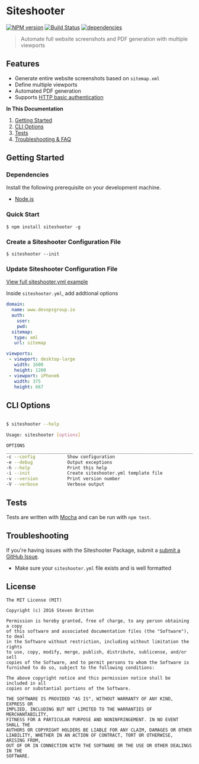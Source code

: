 # Siteshooter 
[![NPM version](https://img.shields.io/npm/v/siteshooter.svg)](https://www.npmjs.com/package/siteshooter) [![Build Status](https://img.shields.io/travis/stevebritton/siteshooter.svg?branch=master)](https://travis-ci.org/stevebritton/siteshooter)
[![dependencies](https://david-dm.org/stevebritton/siteshooter.svg)](https://david-dm.org/stevebritton/siteshooter#info=dependencies&view=tables)

> Automate full website screenshots and PDF generation with multiple viewports

## Features

* Generate entire website screenshots based on `sitemap.xml`
* Define multiple viewports
* Automated PDF generation
* Supports [HTTP basic authentication](https://en.wikipedia.org/wiki/Basic_access_authentication)


**In This Documentation**

1. [Getting Started](#getting-started)
2. [CLI Options](#cli-options)
3. [Tests](#tests)
4. [Troubleshooting & FAQ](#troubleshooting-and-faq)

## Getting Started

### Dependencies

Install the following prerequisite on your development machine.

* [Node.js](http://nodejs.org)


### Quick Start

```
$ npm install siteshooter -g
```

### Create a Siteshooter Configuration File
```
$ siteshooter --init
```

### Update Siteshooter Configuration File

[View full siteshooter.yml example](https://github.com/stevebritton/siteshooter/tree/master/siteshooter.yml)

Inside `siteshooter.yml`, add addtional options

```yml
domain:
  name: www.devopsgroup.io
  auth:
    user:
    pwd:
  sitemap:
   type: xml
   url: sitemap

viewports:
 - viewport: desktop-large
   width: 1600
   height: 1200
 - viewport: iPhone6
   width: 375
   height: 667

```

## CLI Options

```bash

$ siteshooter --help

Usage: siteshooter [options]

OPTIONS
_______________________________________________________________________________________
-c --config            Show configuration
-e --debug             Output exceptions
-h --help              Print this help
-i --init              Create siteshooter.yml template file
-v --version           Print version number
-V --verbose           Verbose output

```


## Tests

Tests are written with [Mocha](http://visionmedia.github.com/mocha/) and can be
run with `npm test`.

## Troubleshooting

If you're having issues with the Siteshooter Package, submit a [submit a GitHub Issue](https://github.com/stevebritton/siteshooter/issues/new).

* Make sure your `siteshooter.yml` file exists and is well formatted

## License
```
The MIT License (MIT)

Copyright (c) 2016 Steven Britton

Permission is hereby granted, free of charge, to any person obtaining a copy
of this software and associated documentation files (the "Software"), to deal
in the Software without restriction, including without limitation the rights
to use, copy, modify, merge, publish, distribute, sublicense, and/or sell
copies of the Software, and to permit persons to whom the Software is
furnished to do so, subject to the following conditions:

The above copyright notice and this permission notice shall be included in all
copies or substantial portions of the Software.

THE SOFTWARE IS PROVIDED "AS IS", WITHOUT WARRANTY OF ANY KIND, EXPRESS OR
IMPLIED, INCLUDING BUT NOT LIMITED TO THE WARRANTIES OF MERCHANTABILITY,
FITNESS FOR A PARTICULAR PURPOSE AND NONINFRINGEMENT. IN NO EVENT SHALL THE
AUTHORS OR COPYRIGHT HOLDERS BE LIABLE FOR ANY CLAIM, DAMAGES OR OTHER
LIABILITY, WHETHER IN AN ACTION OF CONTRACT, TORT OR OTHERWISE, ARISING FROM,
OUT OF OR IN CONNECTION WITH THE SOFTWARE OR THE USE OR OTHER DEALINGS IN THE
SOFTWARE.
```


